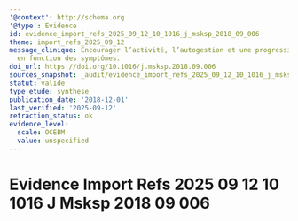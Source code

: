 ```yaml
---
'@context': http://schema.org
'@type': Evidence
id: evidence_import_refs_2025_09_12_10_1016_j_msksp_2018_09_006
theme: import_refs_2025_09_12
message_clinique: Encourager l’activité, l’autogestion et une progression graduée
  en fonction des symptômes.
doi_url: https://doi.org/10.1016/j.msksp.2018.09.006
sources_snapshot: _audit/evidence_import_refs_2025_09_12_10_1016_j_msksp_2018_09_006.json
statut: valide
type_etude: synthese
publication_date: '2018-12-01'
last_verified: '2025-09-12'
retraction_status: ok
evidence_level:
  scale: OCEBM
  value: unspecified
---
```

# Evidence Import Refs 2025 09 12 10 1016 J Msksp 2018 09 006


